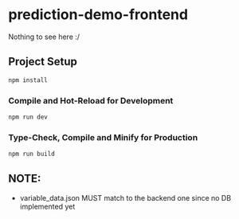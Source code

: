 # prediction-demo-frontend

Nothing to see here :/

## Project Setup

```sh
npm install
```

### Compile and Hot-Reload for Development

```sh
npm run dev
```

### Type-Check, Compile and Minify for Production

```sh
npm run build
```

## NOTE:

- variable_data.json MUST match to the backend one since no DB implemented yet